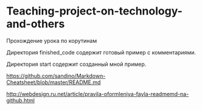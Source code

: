 # Teaching-project-on-technology-and-others

Прохождение урока по корутинам

Директория finished_code содержит готовый пример с комментариями.

Директория start содержит созданный мной пример.


https://github.com/sandino/Markdown-Cheatsheet/blob/master/README.md

http://webdesign.ru.net/article/pravila-oformleniya-fayla-readmemd-na-github.html

